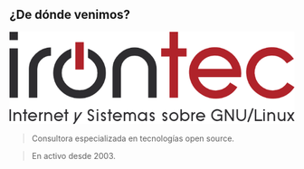 ## ¿De dónde venimos?


[empresa]: images/logo_irontec.png

![logo1][empresa] <!-- .element: class="fragment" data-fragment-index="1" -->


> Consultora especializada en tecnologías open source. <!-- .element: class="fragment" data-fragment-index="2" -->

> En activo desde 2003. <!-- .element: class="fragment" data-fragment-index="3" -->
